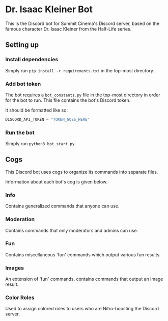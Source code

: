# Dr. Isaac Kleiner Bot
This is the Discord bot for Summit Cinema's Discord server, based on the famous character Dr. Isaac Kleiner from the Half-Life series.

## Setting up

### Install dependencies
Simply run `pip install -r requirements.txt` in the top-most directory.

### Add bot token
The bot requires a `bot_constants.py` file in the top-most directory in order for the bot to run. This file contains the bot's Discord token.

It should be formatted like so:
```py
DISCORD_API_TOKEN = "TOKEN_GOES_HERE"
```

### Run the bot
Simply run `python3 bot_start.py`.

## Cogs
This Discord bot uses cogs to organize its commands into separate files.

Information about each bot's cog is given below.

### Info
Contains generalized commands that anyone can use.

### Moderation
Contains commands that only moderators and admins can use.

### Fun
Contains miscellaneous 'fun' commands which output various fun results.

### Images
An extension of 'fun' commands, contains commands that output an image result.

### Color Roles
Used to assign colored roles to users who are Nitro-boosting the Discord server.
